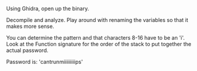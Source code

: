 Using Ghidra, open up the binary.

Decompile and analyze. Play around with renaming the variables so that it makes more sense.

You can determine the pattern and that characters 8-16 have to be an 'i'. Look at the Function signature for the order of the stack to put together the actual password.


Password is: 'cantrunmiiiiiiiiips'
